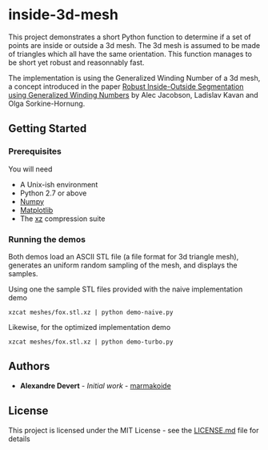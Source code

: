 # inside-3d-mesh

This project demonstrates a short Python function to determine if a set of
points are inside or outside a 3d mesh. The 3d mesh is assumed to be made of
triangles which all have the same orientation. This function manages to be
short yet robust and reasonnably fast.

The implementation is using the Generalized Winding Number of a 3d mesh, a
concept introduced in the paper 
[Robust Inside-Outside Segmentation using Generalized Winding Numbers](http://igl.ethz.ch/projects/winding-number/)
by Alec Jacobson, Ladislav Kavan and Olga Sorkine-Hornung.

## Getting Started

### Prerequisites

You will need

* A Unix-ish environment
* Python 2.7 or above
* [Numpy](http://www.numpy.org)
* [Matplotlib](https://matplotlib.org)
* The [xz](https://en.wikipedia.org/wiki/Xz) compression suite


### Running the demos

Both demos load an ASCII STL file (a file format for 3d triangle mesh), 
generates an uniform random sampling of the mesh, and displays the samples.

Using one the sample STL files provided with the naive implementation demo

```
xzcat meshes/fox.stl.xz | python demo-naive.py
```

Likewise, for the optimized implementation demo

```
xzcat meshes/fox.stl.xz | python demo-turbo.py
```

## Authors

* **Alexandre Devert** - *Initial work* - [marmakoide](https://github.com/marmakoide)

## License

This project is licensed under the MIT License - see the [LICENSE.md](LICENSE.md) file for details

